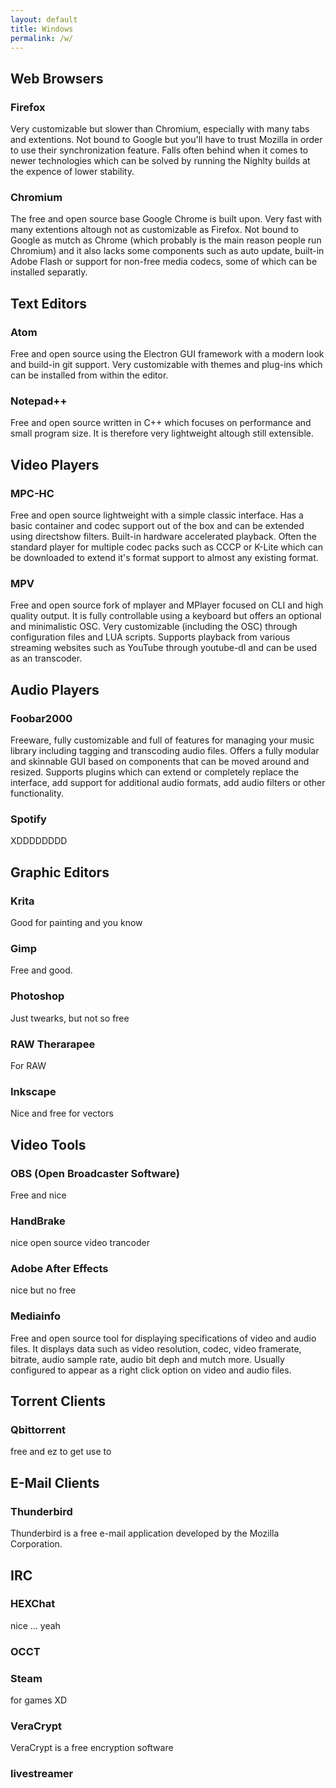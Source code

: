```yaml
---
layout: default
title: Windows
permalink: /w/
---
```


## Web Browsers

### Firefox
Very customizable but slower than Chromium, especially with many tabs and
extentions. Not bound to Google but you'll have to trust Mozilla in order
to use their synchronization feature. Falls often behind when it comes
to newer technologies which can be solved by running the Nighlty builds
at the expence of lower stability.

### Chromium
The free and open source base Google Chrome is built upon. Very fast with many extentions altough not as customizable as Firefox. Not bound to Google as mutch as Chrome (which probably is the main reason people run Chromium) and it also lacks some components
such as auto update, built-in Adobe Flash or support for non-free media codecs,
some of which can be installed separatly.

## Text Editors

### Atom
Free and open source using the Electron GUI framework with a modern look and
build-in git support. Very customizable with themes and plug-ins which can be installed from within the editor.

### Notepad++
Free and open source written in C++ which focuses on performance and small program
size. It is therefore very lightweight altough still extensible.

## Video Players

### MPC-HC
Free and open source lightweight with a simple classic interface. Has a basic
container and codec support out of the box and can be extended using directshow
filters. Built-in hardware accelerated playback. Often the standard player for
multiple codec packs such as CCCP or K-Lite which can be downloaded to extend
it's format support to almost any existing format.

### MPV
Free and open source fork of mplayer and MPlayer focused on CLI and high quality
output. It is fully controllable using a keyboard but offers an optional and
minimalistic OSC. Very customizable (including the OSC) through configuration
files and LUA scripts. Supports playback from various streaming websites
such as YouTube through youtube-dl and can be used as an transcoder.

## Audio Players

### Foobar2000
Freeware, fully customizable and full of features for managing your music
library including tagging and transcoding audio files. Offers a fully modular
and skinnable GUI based on components that can be moved around and resized.
Supports plugins which can extend or completely replace the interface, add
support for additional audio formats, add audio filters or other functionality.

### Spotify
XDDDDDDDD

## Graphic Editors

### Krita
Good for painting and you know

### Gimp
Free and good.

### Photoshop
Just twearks, but not so free

### RAW Therarapee
For RAW

### Inkscape
Nice and free for vectors

## Video Tools

### OBS (Open Broadcaster Software)
Free and nice

### HandBrake
nice open source video trancoder

### Adobe After Effects
nice but no free

### Mediainfo
Free and open source tool for displaying specifications of video and audio files. It displays data such as video resolution,
codec, video framerate, bitrate, audio sample rate, audio bit deph and mutch more. Usually configured to appear as a
right click option on video and audio files.

## Torrent Clients

### Qbittorrent
free and ez to get use to

## E-Mail Clients  

### Thunderbird
Thunderbird is a free e-mail application developed by the Mozilla Corporation.

## IRC

### HEXChat
nice ... yeah

### OCCT

### Steam
for games XD

### VeraCrypt
VeraCrypt is a free encryption software 

### livestreamer
